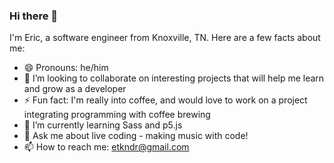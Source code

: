 ### Hi there 👋

I'm Eric, a software engineer from Knoxville, TN. Here are a few facts about me:

- 😄 Pronouns: he/him
- 👯 I’m looking to collaborate on interesting projects that will help me learn and grow as a developer
- ⚡ Fun fact: I'm really into coffee, and would love to work on a project integrating programming with coffee brewing
- 🌱 I’m currently learning Sass and p5.js
- 💬 Ask me about live coding - making music with code!
- 📫 How to reach me: etkndr@gmail.com
